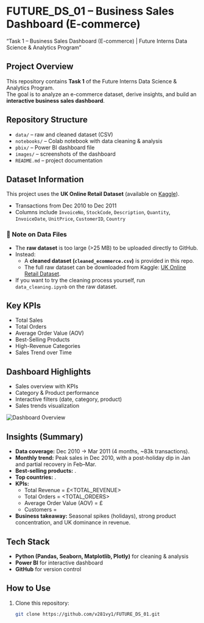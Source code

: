 # FUTURE_DS_01 – Business Sales Dashboard (E-commerce)
“Task 1 – Business Sales Dashboard (E-commerce) | Future Interns Data Science &amp; Analytics Program”

##  Project Overview
This repository contains **Task 1** of the Future Interns Data Science & Analytics Program.  
The goal is to analyze an e-commerce dataset, derive insights, and build an **interactive business sales dashboard**.

##  Repository Structure
- `data/` – raw and cleaned dataset (CSV)
- `notebooks/` – Colab notebook with data cleaning & analysis
- `pbix/` – Power BI dashboard file
- `images/` – screenshots of the dashboard
- `README.md` – project documentation
  

##  Dataset Information
This project uses the **UK Online Retail Dataset** (available on [Kaggle](https://www.kaggle.com/carrie1/ecommerce-data)).

- Transactions from Dec 2010 to Dec 2011
- Columns include `InvoiceNo`, `StockCode`, `Description`, `Quantity`, `InvoiceDate`, `UnitPrice`, `CustomerID`, `Country`

### 🔹 Note on Data Files
- The **raw dataset** is too large (>25 MB) to be uploaded directly to GitHub.
- Instead:
  - A **cleaned dataset (`cleaned_ecommerce.csv`)** is provided in this repo.
  - The full raw dataset can be downloaded from Kaggle: [UK Online Retail Dataset](https://www.kaggle.com/carrie1/ecommerce-data).
- If you want to try the cleaning process yourself, run `data_cleaning.ipynb` on the raw dataset.

##  Key KPIs
- Total Sales
- Total Orders
- Average Order Value (AOV)
- Best-Selling Products
- High-Revenue Categories
- Sales Trend over Time

##  Dashboard Highlights
- Sales overview with KPIs
- Category & Product performance
- Interactive filters (date, category, product)
- Sales trends visualization

![Dashboard Overview](images/overview.png)

## Insights (Summary)
- **Data coverage:** Dec 2010 → Mar 2011 (4 months, ~83k transactions).
- **Monthly trend:** Peak sales in Dec 2010, with a post-holiday dip in Jan and partial recovery in Feb–Mar.
- **Best-selling products:** <fill from top_products chart>.
- **Top countries:** <fill from top_countries chart>.
- **KPIs:** 
  - Total Revenue = £<TOTAL_REVENUE>
  - Total Orders = <TOTAL_ORDERS>
  - Average Order Value (AOV) = £<AOV>
  - Customers = <CUSTOMERS>
- **Business takeaway:** Seasonal spikes (holidays), strong product concentration, and UK dominance in revenue.


##  Tech Stack
- **Python (Pandas, Seaborn, Matplotlib, Plotly)** for cleaning & analysis
- **Power BI** for interactive dashboard
- **GitHub** for version control

##  How to Use
1. Clone this repository:
   ```bash
   git clone https://github.com/v281vy1/FUTURE_DS_01.git
